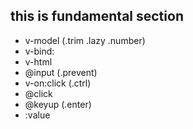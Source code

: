 ## this is fundamental section

- v-model (.trim .lazy .number)
- v-bind:
- v-html
- @input (.prevent)
- v-on:click (.ctrl)
- @click
- @keyup (.enter)
- :value

